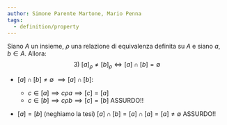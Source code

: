 ```yaml
---
author: Simone Parente Martone, Mario Penna
tags:
  - definition/property
---
```

Siano $A$ un insieme, $\rho$ una relazione di equivalenza definita su $A$ e siano $a,b \in A$.
Allora:
$$3)\ [a]_\rho \neq [b]_\rho \iff [a] \cap [b] = \emptyset$$
- $[a] \cap [b] \neq \emptyset$
	$\implies [a] \cap [b]$:
	- $c \in [a] \implies c \rho a \implies [c] = [a]$
	- $c \in [b] \implies c \rho b \implies [c] = [b]$
	ASSURDO!!

- $[a] = [b]$ (neghiamo la tesi)
	$[a] \cap [b] = [a] \cap [a] = [a] \neq \emptyset$
	ASSURDO!!

